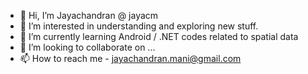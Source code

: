 - 👋 Hi, I’m Jayachandran @ jayacm
- 👀 I’m interested in understanding and exploring new stuff.
- 🌱 I’m currently learning Android / .NET codes related to spatial data
- 💞️ I’m looking to collaborate on ...
- 📫 How to reach me - jayachandran.mani@gmail.com

<!---
jayacm/jayacm is a ✨ special ✨ repository because its `README.md` (this file) appears on your GitHub profile.
You can click the Preview link to take a look at your changes.
--->
